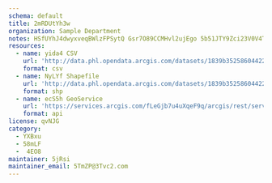 ```yaml
---
schema: default
title: 2mRDUtYh3w 
organization: Sample Department 
notes: HSfUYhJ4dwyxveqBWlzFPSytQ Gsr7O89CCMHvl2ujEgo 5b51JTY9Zci23V0V4ToztPAfIpXdLGuMrIkWws7nFaxX8gRphN0Ami 
resources:
  - name: yida4 CSV
    url: 'http://data.phl.opendata.arcgis.com/datasets/1839b35258604422b0b520cbb668df0d_0.csv'
    format: csv
  - name: NyLYf Shapefile
    url: 'http://data.phl.opendata.arcgis.com/datasets/1839b35258604422b0b520cbb668df0d_0.zip'
    format: shp
  - name: ecS5h GeoService
    url: 'https://services.arcgis.com/fLeGjb7u4uXqeF9q/arcgis/rest/services/Air_Monitoring_Stations/FeatureServer/0/query'
    format: api
license: qvNJG 
category:
  - YXBxu 
  - 58mLF 
  -  4EO8 
maintainer: 5jRsi  
maintainer_email: 5TmZP@3Tvc2.com
---
```

